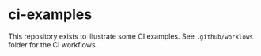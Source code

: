 # ci-examples

This repository exists to illustrate some CI examples. 
See `.github/worklows` folder for the CI workflows.
